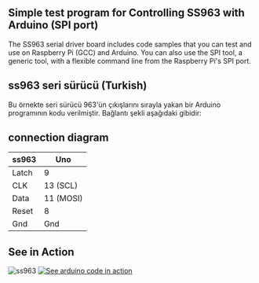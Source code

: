 ## Simple test program for Controlling SS963 with Arduino (SPI port)
The SS963 serial driver board includes code samples that you can test and use on Raspberry Pi (GCC) and Arduino.
You can also use the SPI tool, a generic tool, with a flexible command line from the Raspberry Pi's SPI port.

## ss963 seri sürücü (Turkish)
Bu örnekte seri sürücü 963'ün çıkışlarını sırayla yakan bir Arduino programının kodu verilmiştir. Bağlantı şekli aşağıdaki gibidir:

 ## connection diagram
 
  |ss963  | Uno|         
  |-------|-----------|         
  |Latch|   9           |
  |CLK|     13  (SCL)   |
  |Data|    11  (MOSI)  |
  |Reset|   8           |
  |Gnd|     Gnd         |


## See in Action
![ss963]()
[![See arduino code in action](http://www.tankado.com/wp-content/uploads/2018/01/2018-01-26_5-41-11.png)](https://www.youtube.com/watch?v=2ZBsiXzz8tk&feature=youtu.be)


